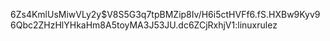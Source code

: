 $6$Zs4KmlUsMiwVLy2y$V8S5G3q7tpBMZip8Iv/H6i5ctHVFf6.fS.HXBw9Kyv96Qbc2ZHzHlYHkaHm8A5toyMA3J53JU.dc6ZCjRxhjV1:linuxrulez